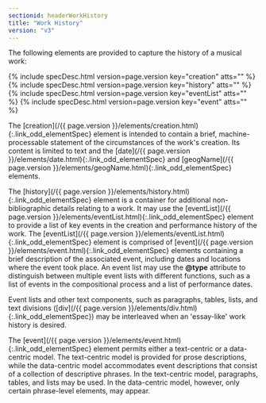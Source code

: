 ```yaml
---
sectionid: headerWorkHistory
title: "Work History"
version: "v3"
---
```




The following elements are provided to capture the history of a musical work:



{% include specDesc.html version=page.version key="creation" atts="" %}
{% include specDesc.html version=page.version key="history" atts="" %}
{% include specDesc.html version=page.version key="eventList" atts="" %}
{% include specDesc.html version=page.version key="event" atts="" %}



The [creation](/{{ page.version }}/elements/creation.html){:.link_odd_elementSpec} element is intended to contain a brief,
machine-processable statement of the circumstances of the work's creation. Its content
is
limited to text and the [date](/{{ page.version }}/elements/date.html){:.link_odd_elementSpec} and [geogName](/{{ page.version }}/elements/geogName.html){:.link_odd_elementSpec}
elements.

The [history](/{{ page.version }}/elements/history.html){:.link_odd_elementSpec} element is a container for additional non-bibliographic
details relating to a work. It may use the [eventList](/{{ page.version }}/elements/eventList.html){:.link_odd_elementSpec} element to
provide a list of key events in the creation and performance history of the work.
The [eventList](/{{ page.version }}/elements/eventList.html){:.link_odd_elementSpec} element is comprised of [event](/{{ page.version }}/elements/event.html){:.link_odd_elementSpec} elements
containing a brief description of the associated event, including dates and locations
where
the event took place. An event list may use the **@type** attribute to distinguish
between multiple event lists with different functions, such as a list of events in
the
compositional process and a list of performance dates.

Event lists and other text components, such as paragraphs, tables, lists, and text
divisions ([div](/{{ page.version }}/elements/div.html){:.link_odd_elementSpec}) may be interleaved when an 'essay-like' work history
is desired.

The [event](/{{ page.version }}/elements/event.html){:.link_odd_elementSpec} element permits either a text-centric or a data-centric
model. The text-centric model is provided for prose descriptions, while the data-centric
model accommodates event descriptions that consist of a collection of descriptive
phrases.
In the text-centric model, paragraphs, tables, and lists may be used. In the data-centric
model, however, only certain phrase-level elements, may appear.

